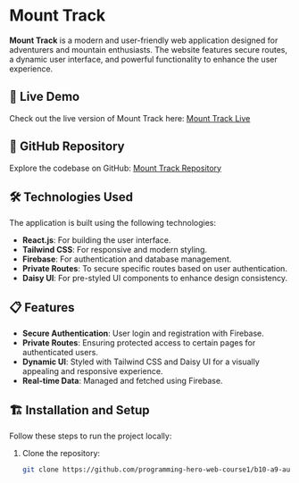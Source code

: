 # Mount Track  

**Mount Track** is a modern and user-friendly web application designed for adventurers and mountain enthusiasts. The website features secure routes, a dynamic user interface, and powerful functionality to enhance the user experience.  

## 🚀 Live Demo  
Check out the live version of Mount Track here: [Mount Track Live](https://starlit-froyo-104896.netlify.app/)  

## 📂 GitHub Repository  
Explore the codebase on GitHub: [Mount Track Repository](https://github.com/programming-hero-web-course1/b10-a9-authentication-mdazim12)  

## 🛠️ Technologies Used  
The application is built using the following technologies:  
- **React.js**: For building the user interface.  
- **Tailwind CSS**: For responsive and modern styling.  
- **Firebase**: For authentication and database management.  
- **Private Routes**: To secure specific routes based on user authentication.  
- **Daisy UI**: For pre-styled UI components to enhance design consistency.  

## 📋 Features  
- **Secure Authentication**: User login and registration with Firebase.  
- **Private Routes**: Ensuring protected access to certain pages for authenticated users.  
- **Dynamic UI**: Styled with Tailwind CSS and Daisy UI for a visually appealing and responsive experience.  
- **Real-time Data**: Managed and fetched using Firebase.  

## 🏗️ Installation and Setup  
Follow these steps to run the project locally:  
1. Clone the repository:  
   ```bash  
   git clone https://github.com/programming-hero-web-course1/b10-a9-authentication-mdazim12.git  
